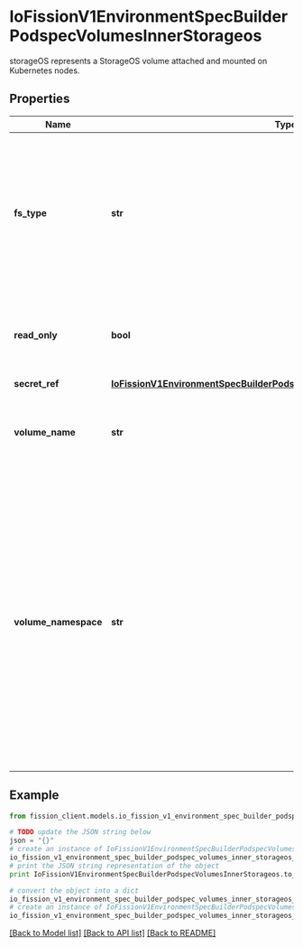 # IoFissionV1EnvironmentSpecBuilderPodspecVolumesInnerStorageos

storageOS represents a StorageOS volume attached and mounted on Kubernetes nodes.

## Properties

Name | Type | Description | Notes
------------ | ------------- | ------------- | -------------
**fs_type** | **str** | fsType is the filesystem type to mount. Must be a filesystem type supported by the host operating system. Ex. \&quot;ext4\&quot;, \&quot;xfs\&quot;, \&quot;ntfs\&quot;. Implicitly inferred to be \&quot;ext4\&quot; if unspecified. | [optional] 
**read_only** | **bool** | readOnly defaults to false (read/write). ReadOnly here will force the ReadOnly setting in VolumeMounts. | [optional] 
**secret_ref** | [**IoFissionV1EnvironmentSpecBuilderPodspecVolumesInnerStorageosSecretRef**](IoFissionV1EnvironmentSpecBuilderPodspecVolumesInnerStorageosSecretRef.md) |  | [optional] 
**volume_name** | **str** | volumeName is the human-readable name of the StorageOS volume.  Volume names are only unique within a namespace. | [optional] 
**volume_namespace** | **str** | volumeNamespace specifies the scope of the volume within StorageOS.  If no namespace is specified then the Pod&#39;s namespace will be used.  This allows the Kubernetes name scoping to be mirrored within StorageOS for tighter integration. Set VolumeName to any name to override the default behaviour. Set to \&quot;default\&quot; if you are not using namespaces within StorageOS. Namespaces that do not pre-exist within StorageOS will be created. | [optional] 

## Example

```python
from fission_client.models.io_fission_v1_environment_spec_builder_podspec_volumes_inner_storageos import IoFissionV1EnvironmentSpecBuilderPodspecVolumesInnerStorageos

# TODO update the JSON string below
json = "{}"
# create an instance of IoFissionV1EnvironmentSpecBuilderPodspecVolumesInnerStorageos from a JSON string
io_fission_v1_environment_spec_builder_podspec_volumes_inner_storageos_instance = IoFissionV1EnvironmentSpecBuilderPodspecVolumesInnerStorageos.from_json(json)
# print the JSON string representation of the object
print IoFissionV1EnvironmentSpecBuilderPodspecVolumesInnerStorageos.to_json()

# convert the object into a dict
io_fission_v1_environment_spec_builder_podspec_volumes_inner_storageos_dict = io_fission_v1_environment_spec_builder_podspec_volumes_inner_storageos_instance.to_dict()
# create an instance of IoFissionV1EnvironmentSpecBuilderPodspecVolumesInnerStorageos from a dict
io_fission_v1_environment_spec_builder_podspec_volumes_inner_storageos_form_dict = io_fission_v1_environment_spec_builder_podspec_volumes_inner_storageos.from_dict(io_fission_v1_environment_spec_builder_podspec_volumes_inner_storageos_dict)
```
[[Back to Model list]](../README.md#documentation-for-models) [[Back to API list]](../README.md#documentation-for-api-endpoints) [[Back to README]](../README.md)


